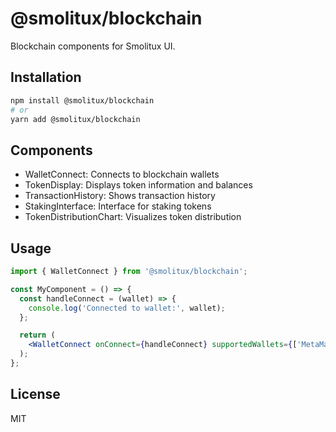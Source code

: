 # @smolitux/blockchain

Blockchain components for Smolitux UI.

## Installation

```bash
npm install @smolitux/blockchain
# or
yarn add @smolitux/blockchain
```

## Components

- WalletConnect: Connects to blockchain wallets
- TokenDisplay: Displays token information and balances
- TransactionHistory: Shows transaction history
- StakingInterface: Interface for staking tokens
- TokenDistributionChart: Visualizes token distribution

## Usage

```jsx
import { WalletConnect } from '@smolitux/blockchain';

const MyComponent = () => {
  const handleConnect = (wallet) => {
    console.log('Connected to wallet:', wallet);
  };

  return (
    <WalletConnect onConnect={handleConnect} supportedWallets={['MetaMask', 'WalletConnect']} />
  );
};
```

## License

MIT
